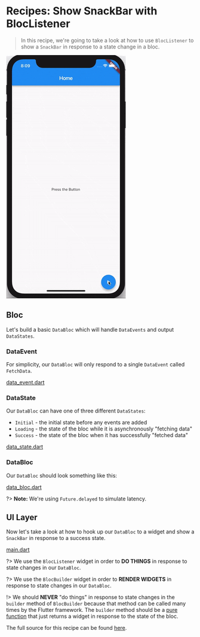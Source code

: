# Recipes: Show SnackBar with BlocListener

> In this recipe, we're going to take a look at how to use `BlocListener` to show a `SnackBar` in response to a state change in a bloc.

![demo](./assets/gifs/recipes_flutter_snack_bar.gif)

## Bloc

Let's build a basic `DataBloc` which will handle `DataEvents` and output `DataStates`.

### DataEvent

For simplicity, our `DataBloc` will only respond to a single `DataEvent` called `FetchData`.

[data_event.dart](_snippets/recipes_flutter_show_snack_bar/data_event.dart.md ':include')

### DataState

Our `DataBloc` can have one of three different `DataStates`:

- `Initial` - the initial state before any events are added
- `Loading` - the state of the bloc while it is asynchronously "fetching data"
- `Success` - the state of the bloc when it has successfully "fetched data"

[data_state.dart](_snippets/recipes_flutter_show_snack_bar/data_state.dart.md ':include')

### DataBloc

Our `DataBloc` should look something like this:

[data_bloc.dart](_snippets/recipes_flutter_show_snack_bar/data_bloc.dart.md ':include')

?> **Note:** We're using `Future.delayed` to simulate latency.

## UI Layer

Now let's take a look at how to hook up our `DataBloc` to a widget and show a `SnackBar` in response to a success state.

[main.dart](_snippets/recipes_flutter_show_snack_bar/main.dart.md ':include')

?> We use the `BlocListener` widget in order to **DO THINGS** in response to state changes in our `DataBloc`.

?> We use the `BlocBuilder` widget in order to **RENDER WIDGETS** in response to state changes in our `DataBloc`.

!> We should **NEVER** "do things" in response to state changes in the `builder` method of `BlocBuilder` because that method can be called many times by the Flutter framework. The `builder` method should be a [pure function](https://en.wikipedia.org/wiki/Pure_function) that just returns a widget in response to the state of the bloc.

The full source for this recipe can be found [here](https://gist.github.com/felangel/1e5b2c25b263ad1aa7bbed75d8c76c44).
